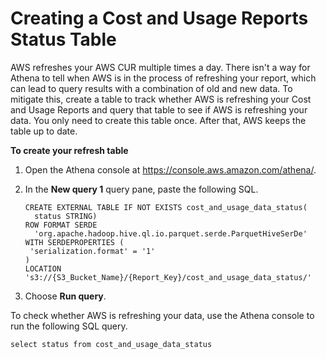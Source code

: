# Creating a Cost and Usage Reports Status Table<a name="create-manual-cur-table"></a>

AWS refreshes your AWS CUR multiple times a day\. There isn't a way for Athena to tell when AWS is in the process of refreshing your report, which can lead to query results with a combination of old and new data\. To mitigate this, create a table to track whether AWS is refreshing your Cost and Usage Reports and query that table to see if AWS is refreshing your data\. You only need to create this table once\. After that, AWS keeps the table up to date\.<a name="create-refresh-table"></a>

**To create your refresh table**

1. Open the Athena console at [https://console\.aws\.amazon\.com/athena/](https://console.aws.amazon.com/athena/home)\.

1. In the **New query 1** query pane, paste the following SQL\. 

   ```
   CREATE EXTERNAL TABLE IF NOT EXISTS cost_and_usage_data_status(
     status STRING)
   ROW FORMAT SERDE
     'org.apache.hadoop.hive.ql.io.parquet.serde.ParquetHiveSerDe'
   WITH SERDEPROPERTIES (
    'serialization.format' = '1'
   )
   LOCATION 's3://{S3_Bucket_Name}/{Report_Key}/cost_and_usage_data_status/'
   ```

1. Choose **Run query**\.

To check whether AWS is refreshing your data, use the Athena console to run the following SQL query\.

```
select status from cost_and_usage_data_status 
```